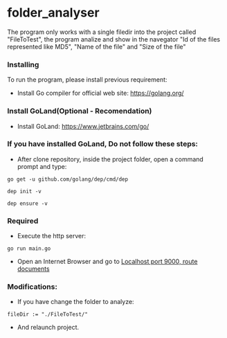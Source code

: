 # folder_analyser
The program only works with a single filedir into the project called "FileToTest", the program analize and show in the navegator "Id of the files represented like MD5", "Name of the file" and "Size of the file"

### Installing

To run the program, please install previous requirement:

* Install Go compiler for official web site: https://golang.org/

### Install GoLand(Optional - Recomendation)
* Install GoLand: https://www.jetbrains.com/go/

### If you have installed GoLand, Do not follow these steps:
* After clone repository, inside the project folder, open a command prompt and type:
```
go get -u github.com/golang/dep/cmd/dep
```
```
dep init -v
```
```
dep ensure -v 
```
### Required
* Execute the http server:
```
go run main.go
```

* Open an Internet Browser and go to [Localhost port 9000, route documents](http://localhost:9000/documents)

### Modifications:
* If you have change the folder to analyze:
```
fileDir := "./FileToTest/"
```
* And relaunch project.

